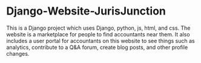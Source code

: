# Django-Website-JurisJunction
This is a Django project which uses Django, python, js, html, and css.
The website is a marketplace for people to find accountants near them. 
It also includes a user portal for accountants on this website to see things such as analytics, contribute to a Q&A forum, create blog posts, and other profile changes.

